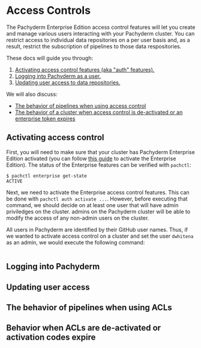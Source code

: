 # Access Controls

The Pachyderm Enterprise Edition access control features will let you create and manage various users interacting with your Pachyderm cluster.  You can restrict access to individual data repositories on a per user basis and, as a result, restrict the subscription of pipelines to those data respositories.  

These docs will guide you through:

1. [Activating access control features (aka "auth" features).](#activating-access-control)
2. [Logging into Pachyderm as a user.](#logging-into-pachyderm)
3. [Updating user access to data repositories.](#updating-user-access)

We will also discuss:

- [The behavior of pipelines when using access control](#the-behavior-of-pipelines-when-using-ACLs)
- [The behavior of a cluster when access control is de-activated or an enterprise token expires](#behavior-when-ACLs-are-de-activated-or-activation-codes-expire)

## Activating access control

First, you will need to make sure that your cluster has Pachyderm Enterprise Edition activated (you can follow [this guide](deployment.md) to activate the Enterprise Edition).  The status of the Enterprise features can be verified with `pachctl`:

```
$ pachctl enterprise get-state
ACTIVE
```

Next, we need to activate the Enterprise access control features. This can be done with `pachctl auth activate ...`.  However, before executing that command, we should decide on at least one user that will have admin priviledges on the cluster. admins on the Pachyderm cluster will be able to modify the access of any non-admin users on the cluster.

All users in Pachyderm are identified by their GitHub user names.  Thus, if we wanted to activate access control on a cluster and set the user `dwhitena` as an admin, we would execute the following command:

```

```

## Logging into Pachyderm

## Updating user access

## The behavior of pipelines when using ACLs

## Behavior when ACLs are de-activated or activation codes expire
